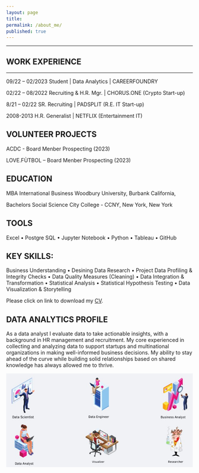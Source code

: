 ```yaml
---
layout: page
title:  
permalink: /about_me/
published: true
---
```


---
## WORK EXPERIENCE
---

09/22 – 02/2023
Student | Data Analytics | CAREERFOUNDRY

02/22 – 08/2022
Recruiting & H.R. Mgr. | CHORUS.ONE (Crypto Start-up)
 
8/21 – 02/22
SR. Recruiting | PADSPLIT (R.E. IT Start-up)
 
2008-2013
H.R. Generalist | NETFLIX (Entertainment IT)

VOLUNTEER PROJECTS
---
ACDC - Board Menber Prospecting (2023)

LOVE.FÙTBOL – Board Menber Prospecting (2023)

EDUCATION
---
 
MBA International Business
Woodbury University, Burbank California,  

Bachelors Social Science
City College - CCNY, New York, New York

TOOLS
---
Excel •	Postgre SQL •	Jupyter Notebook •	Python •	Tableau •	GitHub

KEY SKILLS: 
---
Business Understanding •	Desining Data Research •	Project Data Profiling & Integrity Checks •	 Data Quality Measures (Cleaning) •	Data Integration & Transformation • Statistical Analysis •	Statistical Hypothesis Testing •	Data Visualization & Storytelling

Please click on link to download my [CV](https://github.com/senoel123/senoel123.github.io/raw/master/SEN_CV_7.pdf).

## DATA ANALYTICS PROFILE

As a data analyst I evaluate data to take actionable insights, with a background in HR management and recruitment. My core experienced in collecting and analyzing data to support startups and multinational organizations in making well-informed business decisions. My ability to stay ahead of the curve while building solid relationships based on shared knowledge has always allowed me to thrive.

![image](/images/Data_Science_Possible_Roles_fin.jpg)




